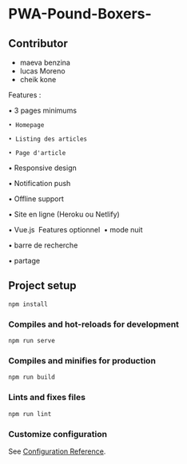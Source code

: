 # PWA-Pound-Boxers-

## Contributor

- maeva benzina
- lucas Moreno
- cheik kone

Features :

• 3 pages minimums

    • Homepage

    • Listing des articles

    • Page d'article

• Responsive design

• Notification push

• Offline support

• Site en ligne (Heroku ou Netlify)

• Vue.js 
 Features optionnel  • mode nuit

• barre de recherche

• partage

## Project setup
```
npm install
```

### Compiles and hot-reloads for development
```
npm run serve
```

### Compiles and minifies for production
```
npm run build
```

### Lints and fixes files
```
npm run lint
```

### Customize configuration
See [Configuration Reference](https://cli.vuejs.org/config/).

